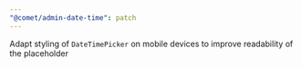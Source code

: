 ```yaml
---
"@comet/admin-date-time": patch
---
```


Adapt styling of `DateTimePicker` on mobile devices to improve readability of the placeholder

